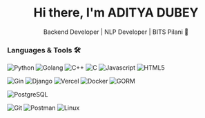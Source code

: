 <h1 align="center">Hi there, I'm ADITYA DUBEY </h1>

<p align="center">Backend Developer | NLP Developer | BITS Pilani 🚀</p>


### Languages & Tools 🛠

![Python](https://img.shields.io/badge/-Python-05122A?style=flat&logo=python&logoWidth=80)  ![Golang](https://img.shields.io/badge/-Golang-05122A?style=flat&logo=go&logoColor=white&logoWidth=80) ![C++](https://img.shields.io/badge/-C++-05122A?style=flat&logo=c%2B%2B&logoColor=00599C&logoWidth=80) ![C](https://img.shields.io/badge/-C-05122A?style=flat&logo=c&logoWidth=80) ![Javascript](https://img.shields.io/badge/-JavaScript-05122A?style=flat&logo=javascript&logoWidth=80) ![HTML5](https://img.shields.io/badge/-HTML5-05122A?style=flat&logo=html5&logoWidth=80)
&nbsp;

![Gin](https://img.shields.io/badge/-Gin-05122A?style=flat&logo=go&logoColor=white&logoWidth=80) ![Django](https://img.shields.io/badge/-Django-05122A?style=flat&logo=django&logoWidth=80) ![Vercel](https://img.shields.io/badge/-Vercel-05122A?style=flat&logo=vercel&logoWidth=80) 
 ![Docker](https://img.shields.io/badge/-Docker-05122A?style=flat&logo=docker&logoWidth=80) ![GORM](https://img.shields.io/badge/-GORM-05122A?style=flat&logo=go&logoColor=white&logoWidth=80)

 ![PostgreSQL](https://img.shields.io/badge/-PostgreSQL-05122A?style=flat&logo=postgresql&logoWidth=80)&nbsp;

![Git](https://img.shields.io/badge/-Git-05122A?style=flat&logo=git&logoWidth=80)   ![Postman](https://img.shields.io/badge/-Postman-05122A?style=flat&logo=postman&logoWidth=80) ![Linux](https://img.shields.io/badge/-Linux-05122A?style=flat&logo=linux&logoColor=white&logoWidth=80)&nbsp;
